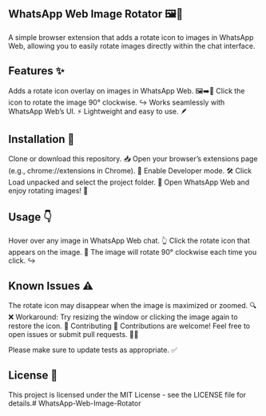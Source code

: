 ## WhatsApp Web Image Rotator 🖼️🔄
A simple browser extension that adds a rotate icon to images in WhatsApp Web, allowing you to easily rotate images directly within the chat interface.


## Features ✨
Adds a rotate icon overlay on images in WhatsApp Web. 🖼️➡️🔄
Click the icon to rotate the image 90° clockwise. ↪️
Works seamlessly with WhatsApp Web’s UI. ⚡
Lightweight and easy to use. 🪶


## Installation 🚀
Clone or download this repository. 📥
Open your browser’s extensions page (e.g., chrome://extensions in Chrome). 🧩
Enable Developer mode. 🛠️
Click Load unpacked and select the project folder. 📂
Open WhatsApp Web and enjoy rotating images! 🎉


## Usage 👇
Hover over any image in WhatsApp Web chat. 👆
Click the rotate icon that appears on the image. 🔄
The image will rotate 90° clockwise each time you click. ↪️


## Known Issues ⚠️
The rotate icon may disappear when the image is maximized or zoomed. 🔍❌
Workaround: Try resizing the window or clicking the image again to restore the icon. 🔄
Contributing 🤝
Contributions are welcome! Feel free to open issues or submit pull requests. 🐞✨

Please make sure to update tests as appropriate. ✅

## License 📄
This project is licensed under the MIT License - see the LICENSE file for details.#   W h a t s A p p - W e b - I m a g e - R o t a t o r 
 
 

